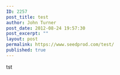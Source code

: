 ```yaml
---
ID: 2257
post_title: test
author: John Turner
post_date: 2012-08-24 19:57:30
post_excerpt: ""
layout: post
permalink: https://www.seedprod.com/test/
published: true
---
```

tst